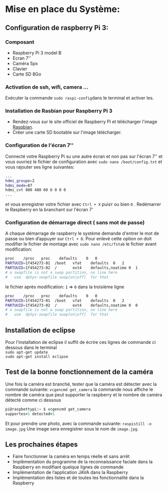 # Mise en place du Système:

## Configuration de raspberry Pi 3:
### Composant
- Raspberry Pi 3 model B
- Ecran 7''
- Caméra 5px
- Clavier
- Carte SD 8Go

### Activation de ssh, wifi, camera ...
Exécuter la commande `sudo raspi-config`dans le terminal et activer les.
### Installation de Rasbian pour Raspberry Pi 3
- Rendez-vous sur le site officiel de Raspberry Pi et télécharger l'image [Raspbian](https://www.raspberrypi.org/downloads/).
- Créer une carte SD bootable sur l'image télécharger.

### Configuration de l'écran 7''
Connecté votre Raspberry Pi su une autre écran et non pas sur l'écran 7'' et vous ouvriez le fichier de configuration avec `sudo nano /boot/config.txt` et vous rajouter ses ligne suivantes:
``` bash
...
hdmi_groupe=2
hdmi_mode=87
hdmi_cvt 800 480 60 6 0 0 0
...
```
et vous enregistrer votre fichier avec `Ctrl + X` puis`Y` ou bien `O` .
Redémarrer le Raspberry en la branchant sur l'écran 7'

### Configuration de démarrage direct ( sans mot de passe)
A chaque démarrage de raspberry le système demande d'entrer le mot de passe ou bien d’appuyer sur `Ctrl + D`.
Pour enlevé cette option on doit modifier le fichier de montage avec `sudo nano /etc/fstab`
le fichier avant modification:
``` bash
proc	/proc	proc	defaults	0	0
PARTUUID=1f454273-01  /boot	  vfat	  defaults	0	2
PARTUUID=1f454273-02  /		  ext4    defaults,noatime 0  1
# a swapfile is not a swap partition, no line here
#   use  dphys-swapfile swap[on|off]  for that
```
le fichier après modification:
`1` => `0` dans la troisième ligne
```bash
proc	/proc	proc	defaults	0	0
PARTUUID=1f454273-01  /boot	  vfat	  defaults	0	2
PARTUUID=1f454273-02  /		  ext4    defaults,noatime 0  0
# a swapfile is not a swap partition, no line here
#   use  dphys-swapfile swap[on|off]  for that
```
## Installation de eclipse
Pour l'installation de eclipse il suffit de écrire ces lignes de commande ci dessous dans le terminal<br>
`sudo apt-get update`<br>
`sudo apt-get install eclipse`

## Test de la bonne fonctionnement de la caméra
Une fois la caméra est branché, tester que la caméra est détecter avec la commande suivante:
`vcgencmd get_camera`
la commande nous affiche le nombre de caméra que peut supporter la raspberry et le nombre de caméra détecté comme ci dessous
```fortran
pi@raspbettypi:~ $ vcgencmd get_camera
supportes=1 detected=1
```
Et pour prendre une photo, avec la commande suivante:
`raspistill -o image.jpg`
Une image sera enregistrer sous le nom de `image.jpg`.

## Les prochaines étapes
- Faire fonctionner la caméra en temps réelle et sans arrêt
- Implémentation du programme de la reconnaissance faciale dans la Raspberry en modifiant quelque lignes de commande
- Implémentation de l’application JAVA dans la Raspberry
- Implémentation des listes et de toutes les fonctionnalité dans la Raspberry 
